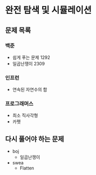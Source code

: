 # 완전 탐색 및 시뮬레이션
## 문제 목록
### 백준
- 쉽게 푸는 문제 1292
- 일곱난쟁이 2309
### 인프런
- 연속된 자연수의 합
### 프로그래머스
- 최소 직사각형
- 카펫

## 다시 풀어야 하는 문제
- boj
  - 일곱난쟁이
- swea
  - Flatten